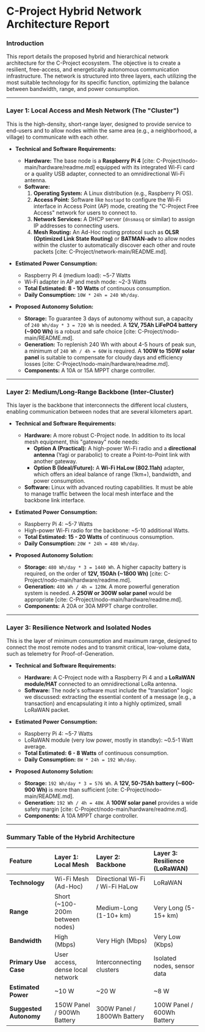 # C-Project Hybrid Network Architecture Report

### **Introduction**

This report details the proposed hybrid and hierarchical network architecture for the C-Project ecosystem. The objective is to create a resilient, free-access, and energetically autonomous communication infrastructure. The network is structured into three layers, each utilizing the most suitable technology for its specific function, optimizing the balance between bandwidth, range, and power consumption.

---

### **Layer 1: Local Access and Mesh Network (The "Cluster")**

This is the high-density, short-range layer, designed to provide service to end-users and to allow nodes within the same area (e.g., a neighborhood, a village) to communicate with each other.

* **Technical and Software Requirements:**
    * **Hardware:** The base node is a **Raspberry Pi 4** [cite: C-Project/nodo-main/hardware/readme.md] equipped with its integrated Wi-Fi card or a quality USB adapter, connected to an omnidirectional Wi-Fi antenna.
    * **Software:**
        1.  **Operating System:** A Linux distribution (e.g., Raspberry Pi OS).
        2.  **Access Point:** Software like `hostapd` to configure the Wi-Fi interface in Access Point (AP) mode, creating the "C-Project Free Access" network for users to connect to.
        3.  **Network Services:** A DHCP server (`dnsmasq` or similar) to assign IP addresses to connecting users.
        4.  **Mesh Routing:** An Ad-Hoc routing protocol such as **OLSR (Optimized Link State Routing)** or **BATMAN-adv** to allow nodes within the cluster to automatically discover each other and route packets [cite: C-Project/network-main/README.md].

* **Estimated Power Consumption:**
    * Raspberry Pi 4 (medium load): ~5-7 Watts
    * Wi-Fi adapter in AP and mesh mode: ~2-3 Watts
    * **Total Estimated:** **8 - 10 Watts** of continuous consumption.
    * **Daily Consumption:** `10W * 24h = 240 Wh/day`.

* **Proposed Autonomy Solution:**
    * **Storage:** To guarantee 3 days of autonomy without sun, a capacity of `240 Wh/day * 3 = 720 Wh` is needed. A **12V, 75Ah LiFePO4 battery (~900 Wh)** is a robust and safe choice [cite: C-Project/nodo-main/README.md].
    * **Generation:** To replenish 240 Wh with about 4-5 hours of peak sun, a minimum of `240 Wh / 4h = 60W` is required. A **100W to 150W solar panel** is suitable to compensate for cloudy days and efficiency losses [cite: C-Project/nodo-main/hardware/readme.md].
    * **Components:** A 10A or 15A MPPT charge controller.

---

### **Layer 2: Medium/Long-Range Backbone (Inter-Cluster)**

This layer is the backbone that interconnects the different local clusters, enabling communication between nodes that are several kilometers apart.

* **Technical and Software Requirements:**
    * **Hardware:** A more robust C-Project node. In addition to its local mesh equipment, this "gateway" node needs:
        * **Option A (Practical):** A high-power Wi-Fi radio and a **directional antenna** (Yagi or parabolic) to create a Point-to-Point link with another gateway.
        * **Option B (Ideal/Future):** A **Wi-Fi HaLow (802.11ah)** adapter, which offers an ideal balance of range (1km+), bandwidth, and power consumption.
    * **Software:** Linux with advanced routing capabilities. It must be able to manage traffic between the local mesh interface and the backbone link interface.

* **Estimated Power Consumption:**
    * Raspberry Pi 4: ~5-7 Watts
    * High-power Wi-Fi radio for the backbone: ~5-10 additional Watts.
    * **Total Estimated:** **15 - 20 Watts** of continuous consumption.
    * **Daily Consumption:** `20W * 24h = 480 Wh/day`.

* **Proposed Autonomy Solution:**
    * **Storage:** `480 Wh/day * 3 = 1440 Wh`. A higher capacity battery is required, on the order of **12V, 150Ah (~1800 Wh)** [cite: C-Project/nodo-main/hardware/readme.md].
    * **Generation:** `480 Wh / 4h = 120W`. A more powerful generation system is needed. A **250W or 300W solar panel** would be appropriate [cite: C-Project/nodo-main/hardware/readme.md].
    * **Components:** A 20A or 30A MPPT charge controller.

---

### **Layer 3: Resilience Network and Isolated Nodes**

This is the layer of minimum consumption and maximum range, designed to connect the most remote nodes and to transmit critical, low-volume data, such as telemetry for Proof-of-Generation.

* **Technical and Software Requirements:**
    * **Hardware:** A C-Project node with a Raspberry Pi 4 and a **LoRaWAN module/HAT** connected to an omnidirectional LoRa antenna.
    * **Software:** The node's software must include the "translation" logic we discussed: extracting the essential content of a message (e.g., a transaction) and encapsulating it into a highly optimized, small LoRaWAN packet.

* **Estimated Power Consumption:**
    * Raspberry Pi 4: ~5-7 Watts
    * LoRaWAN module (very low power, mostly in standby): ~0.5-1 Watt average.
    * **Total Estimated:** **6 - 8 Watts** of continuous consumption.
    * **Daily Consumption:** `8W * 24h = 192 Wh/day`.

* **Proposed Autonomy Solution:**
    * **Storage:** `192 Wh/day * 3 = 576 Wh`. A **12V, 50-75Ah battery (~600-900 Wh)** is more than sufficient [cite: C-Project/nodo-main/README.md].
    * **Generation:** `192 Wh / 4h = 48W`. A **100W solar panel** provides a wide safety margin [cite: C-Project/nodo-main/hardware/readme.md].
    * **Components:** A 10A MPPT charge controller.

---

### **Summary Table of the Hybrid Architecture**

| Feature             | Layer 1: Local Mesh         | Layer 2: Backbone                 | Layer 3: Resilience (LoRaWAN) |
| :------------------ | :-------------------------- | :-------------------------------- | :---------------------------- |
| **Technology** | Wi-Fi Mesh (Ad-Hoc)         | Directional Wi-Fi / Wi-Fi HaLow   | LoRaWAN                       |
| **Range** | Short (~100-200m between nodes) | Medium-Long (1-10+ km)            | Very Long (5-15+ km)          |
| **Bandwidth** | High (Mbps)                 | Very High (Mbps)                  | Very Low (Kbps)               |
| **Primary Use Case**| User access, dense local network | Interconnecting clusters          | Isolated nodes, sensor data   |
| **Estimated Power** | ~10 W                       | ~20 W                             | ~8 W                          |
| **Suggested Autonomy** | 150W Panel / 900Wh Battery | 300W Panel / 1800Wh Battery      | 100W Panel / 600Wh Battery    |
